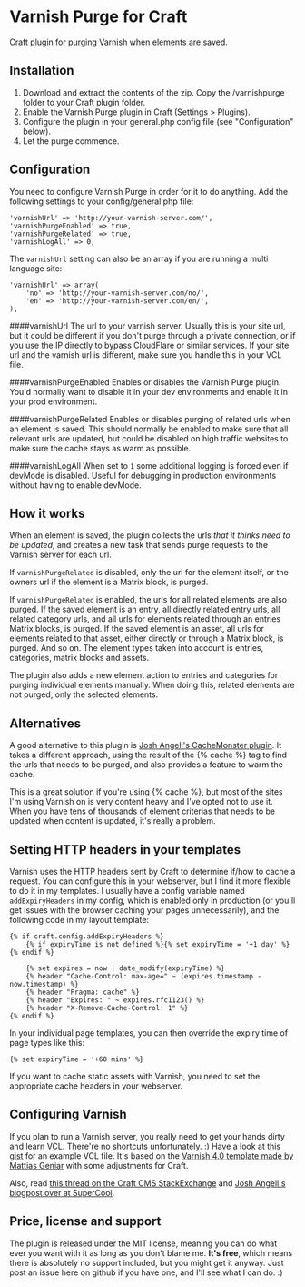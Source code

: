 Varnish Purge for Craft
=====
Craft plugin for purging Varnish when elements are saved. 

Installation
---
1. Download and extract the contents of the zip. Copy the /varnishpurge folder to your Craft plugin folder. 
2. Enable the Varnish Purge plugin in Craft (Settings > Plugins).
3. Configure the plugin in your general.php config file (see "Configuration" below).
4. Let the purge commence.

Configuration
---
You need to configure Varnish Purge in order for it to do anything. Add the following settings to your
config/general.php file:

    'varnishUrl' => 'http://your-varnish-server.com/',
    'varnishPurgeEnabled' => true,
    'varnishPurgeRelated' => true,
    'varnishLogAll' => 0,
    
The `varnishUrl` setting can also be an array if you are running a multi language site:
    
    'varnishUrl' => array(
        'no' => 'http://your-varnish-server.com/no/',
        'en' => 'http://your-varnish-server.com/en/',
    ), 

####varnishUrl
The url to your varnish server. Usually this is your site url, but it could be different if you don't purge
through a private connection, or if you use the IP directly to bypass CloudFlare or similar services. If your
site url and the varnish url is different, make sure you handle this in your VCL file.

####varnishPurgeEnabled
Enables or disables the Varnish Purge plugin. You'd normally want to disable it in your dev environments and
enable it in your prod environment.

####varnishPurgeRelated
Enables or disables purging of related urls when an element is saved. This should normally be enabled to make sure
that all relevant urls are updated, but could be disabled on high traffic websites to make sure the cache stays as warm
as possible.

####varnishLogAll
When set to `1` some additional logging is forced even if devMode is disabled. Useful for debugging in production 
environments without having to enable devMode.

How it works
---
When an element is saved, the plugin collects the urls *that it thinks need to be updated*, and creates a new task
that sends purge requests to the Varnish server for each url.

If `varnishPurgeRelated` is disabled, only the url for the element itself, or the owners url if the element is
a Matrix block, is purged. 

If `varnishPurgeRelated` is enabled, the urls for all related elements are also purged. If the saved element is
an entry, all directly related entry urls, all related category urls, and all urls for elements related through
an entries Matrix blocks, is purged. If the saved element is an asset, all urls for elements related to that
asset, either directly or through a Matrix block, is purged. And so on. The element types taken into account is
entries, categories, matrix blocks and assets.

The plugin also adds a new element action to entries and categories for purging individual elements manually.
When doing this, related elements are not purged, only the selected elements.

Alternatives
---
A good alternative to this plugin is [Josh Angell's CacheMonster plugin](https://github.com/supercool/Cache-Monster/). It takes
a different approach, using the result of the {% cache %} tag to find the urls that needs to be purged, and also provides a feature to
warm the cache. 

This is a great solution if you're using {% cache %}, but most of the sites I'm using Varnish on is very content
heavy and I've opted not to use it. When you have tens of thousands of element criterias that needs to be updated when content is 
updated, it's really a problem. 

Setting HTTP headers in your templates
---
Varnish uses the HTTP headers sent by Craft to determine if/how to cache a request. You can configure this in
your webserver, but I find it more flexible to do it in my templates. I usually have a config variable
named `addExpiryHeaders` in my config, which is enabled only in production (or you'll get issues with the browser caching
your pages unnecessarily), and the following code in my layout template: 

    {% if craft.config.addExpiryHeaders %}
        {% if expiryTime is not defined %}{% set expiryTime = '+1 day' %}{% endif %}
        
        {% set expires = now | date_modify(expiryTime) %}
        {% header "Cache-Control: max-age=" ~ (expires.timestamp - now.timestamp) %}
        {% header "Pragma: cache" %}
        {% header "Expires: " ~ expires.rfc1123() %}
        {% header "X-Remove-Cache-Control: 1" %}
    {% endif %}
    
In your individual page templates, you can then override the expiry time of page types like this:   

    {% set expiryTime = '+60 mins' %}

If you want to cache static assets with Varnish, you need to set the appropriate cache headers in your webserver.

Configuring Varnish
---
If you plan to run a Varnish server, you really need to get your hands dirty and learn
[VCL](https://www.varnish-cache.org/docs/trunk/users-guide/vcl.html). There're no shortcuts
unfortunately. :) Have a look at [this gist](https://gist.github.com/aelvan/eba03969f91c1bd51c40) for an example VCL file.
It's based on the [Varnish 4.0 template made by Mattias Geniar](https://github.com/mattiasgeniar/varnish-4.0-configuration-templates) 
with some adjustments for Craft. 

Also, read [this thread on the Craft CMS StackExchange](http://craftcms.stackexchange.com/questions/2716/varnish-4-x-and-craft/) and
[Josh Angell's blogpost over at SuperCool](https://supercool.github.io/2015/06/08/making-craft-sing-with-varnish-and-nginx.html).
  
Price, license and support
---
The plugin is released under the MIT license, meaning you can do what ever you want with it as long as you don't 
blame me. **It's free**, which means there is absolutely no support included, but you might get it anyway. 
Just post an issue here on github if you have one, and I'll see what I can do. :)
